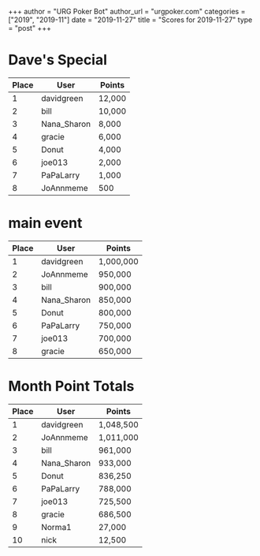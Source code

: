 +++
author = "URG Poker Bot"
author_url = "urgpoker.com"
categories = ["2019", "2019-11"]
date = "2019-11-27"
title = "Scores for 2019-11-27"
type = "post"
+++
# Dave's Special

| Place | User | Points |
|-------|------|--------|
| 1 | davidgreen | 12,000 |
| 2 | bill | 10,000 |
| 3 | Nana_Sharon | 8,000 |
| 4 | gracie | 6,000 |
| 5 | Donut | 4,000 |
| 6 | joe013 | 2,000 |
| 7 | PaPaLarry | 1,000 |
| 8 | JoAnnmeme | 500 |

# main event

| Place | User | Points |
|-------|------|--------|
| 1 | davidgreen | 1,000,000 |
| 2 | JoAnnmeme | 950,000 |
| 3 | bill | 900,000 |
| 4 | Nana_Sharon | 850,000 |
| 5 | Donut | 800,000 |
| 6 | PaPaLarry | 750,000 |
| 7 | joe013 | 700,000 |
| 8 | gracie | 650,000 |

# Month Point Totals

| Place | User | Points |
|-------|------|--------|
| 1 | davidgreen | 1,048,500 |
| 2 | JoAnnmeme | 1,011,000 |
| 3 | bill | 961,000 |
| 4 | Nana_Sharon | 933,000 |
| 5 | Donut | 836,250 |
| 6 | PaPaLarry | 788,000 |
| 7 | joe013 | 725,500 |
| 8 | gracie | 686,500 |
| 9 | Norma1 | 27,000 |
| 10 | nick | 12,500 |
